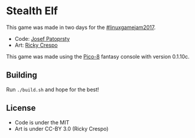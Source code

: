 # Stealth Elf

This game was made in two days for the [#linuxgamejam2017](https://itch.io/jam/linux-jam-2017).

* Code: [Josef Patoprsty](http://twitter.com/josefnpat)
* Art: [Ricky Crespo](http://twitter.com/TheRickyWill)

This game was made using the [Pico-8](http://www.lexaloffle.com/pico-8.php) fantasy console with version 0.1.10c.
## Building

Run `./build.sh` and hope for the best!

## License

* Code is under the MIT
* Art is under CC-BY 3.0 (Ricky Crespo)

